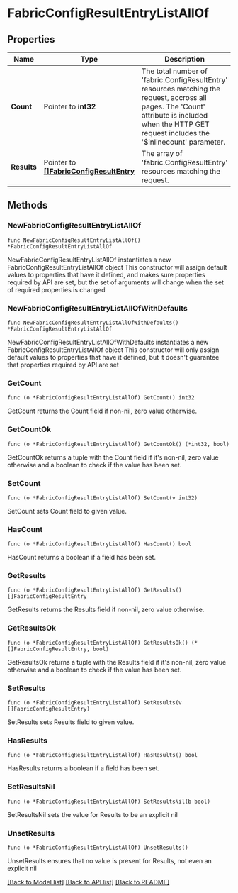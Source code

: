 # FabricConfigResultEntryListAllOf

## Properties

Name | Type | Description | Notes
------------ | ------------- | ------------- | -------------
**Count** | Pointer to **int32** | The total number of &#39;fabric.ConfigResultEntry&#39; resources matching the request, accross all pages. The &#39;Count&#39; attribute is included when the HTTP GET request includes the &#39;$inlinecount&#39; parameter. | [optional] 
**Results** | Pointer to [**[]FabricConfigResultEntry**](FabricConfigResultEntry.md) | The array of &#39;fabric.ConfigResultEntry&#39; resources matching the request. | [optional] 

## Methods

### NewFabricConfigResultEntryListAllOf

`func NewFabricConfigResultEntryListAllOf() *FabricConfigResultEntryListAllOf`

NewFabricConfigResultEntryListAllOf instantiates a new FabricConfigResultEntryListAllOf object
This constructor will assign default values to properties that have it defined,
and makes sure properties required by API are set, but the set of arguments
will change when the set of required properties is changed

### NewFabricConfigResultEntryListAllOfWithDefaults

`func NewFabricConfigResultEntryListAllOfWithDefaults() *FabricConfigResultEntryListAllOf`

NewFabricConfigResultEntryListAllOfWithDefaults instantiates a new FabricConfigResultEntryListAllOf object
This constructor will only assign default values to properties that have it defined,
but it doesn't guarantee that properties required by API are set

### GetCount

`func (o *FabricConfigResultEntryListAllOf) GetCount() int32`

GetCount returns the Count field if non-nil, zero value otherwise.

### GetCountOk

`func (o *FabricConfigResultEntryListAllOf) GetCountOk() (*int32, bool)`

GetCountOk returns a tuple with the Count field if it's non-nil, zero value otherwise
and a boolean to check if the value has been set.

### SetCount

`func (o *FabricConfigResultEntryListAllOf) SetCount(v int32)`

SetCount sets Count field to given value.

### HasCount

`func (o *FabricConfigResultEntryListAllOf) HasCount() bool`

HasCount returns a boolean if a field has been set.

### GetResults

`func (o *FabricConfigResultEntryListAllOf) GetResults() []FabricConfigResultEntry`

GetResults returns the Results field if non-nil, zero value otherwise.

### GetResultsOk

`func (o *FabricConfigResultEntryListAllOf) GetResultsOk() (*[]FabricConfigResultEntry, bool)`

GetResultsOk returns a tuple with the Results field if it's non-nil, zero value otherwise
and a boolean to check if the value has been set.

### SetResults

`func (o *FabricConfigResultEntryListAllOf) SetResults(v []FabricConfigResultEntry)`

SetResults sets Results field to given value.

### HasResults

`func (o *FabricConfigResultEntryListAllOf) HasResults() bool`

HasResults returns a boolean if a field has been set.

### SetResultsNil

`func (o *FabricConfigResultEntryListAllOf) SetResultsNil(b bool)`

 SetResultsNil sets the value for Results to be an explicit nil

### UnsetResults
`func (o *FabricConfigResultEntryListAllOf) UnsetResults()`

UnsetResults ensures that no value is present for Results, not even an explicit nil

[[Back to Model list]](../README.md#documentation-for-models) [[Back to API list]](../README.md#documentation-for-api-endpoints) [[Back to README]](../README.md)


